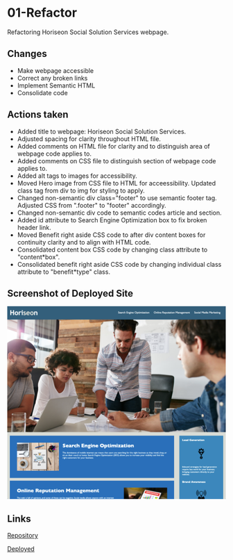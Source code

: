 # 01-Refactor

Refactoring Horiseon Social Solution Services webpage. 

## Changes
* Make webpage accessible
* Correct any broken links
* Implement Semantic HTML
* Consolidate code
## Actions taken
* Added title to webpage: Horiseon Social Solution Services.
* Adjusted spacing for clarity throughout HTML file.
* Added comments on HTML file for clarity and to distinguish area of webpage code applies to.
* Added comments on CSS file to distinguish section of webpage code applies to.
* Added alt tags to images for accessibility.
* Moved Hero image from CSS file to HTML for acceessibility. Updated class tag from div to img for styling to apply.
* Changed non-semantic div class="footer" to use semantic footer tag. Adjusted CSS from ".footer" to "footer" accordingly.
* Changed non-semantic div code to semantic codes article and section.
* Added id attribute to Search Engine Optimization box to fix broken header link.
* Moved Benefit right aside CSS code to after div content boxes for continuity clarity and to align with HTML code.
* Consolidated content box CSS code by changing class attribute to "content*box".
* Consolidated benefit right aside CSS code by changing individual class attribute to "benefit*type" class.

## Screenshot of Deployed Site
![Screenshot](./assets/images/refactor-screenshot.png)

## Links
[Repository](https://github.com/smithse4/01-Refactor)

[Deployed](https://smithse4.github.io/01-Refactor/)